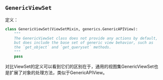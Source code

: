 ## `GenericViewSet`

定义：

```python
class GenericViewSet(ViewSetMixin, generics.GenericAPIView):
    """
    The GenericViewSet class does not provide any actions by default,
    but does include the base set of generic view behavior, such as
    the `get_object` and `get_queryset` methods.
    """
    pass
```

对比ViewSet的定义可以看到它们的区别在于，通用的视图集GenericViewSet也是扩展了对象的处理方法，类似于GenericAPIView。